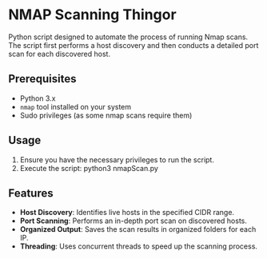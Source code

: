# NMAP Scanning Thingor

Python script designed to automate the process of running Nmap scans. The script first performs a host discovery and then conducts a detailed port scan for each discovered host.


## Prerequisites

- Python 3.x
- `nmap` tool installed on your system
- Sudo privileges (as some nmap scans require them)

## Usage

1. Ensure you have the necessary privileges to run the script.
2. Execute the script: python3 nmapScan.py

## Features

- **Host Discovery**: Identifies live hosts in the specified CIDR range.
- **Port Scanning**: Performs an in-depth port scan on discovered hosts.
- **Organized Output**: Saves the scan results in organized folders for each IP.
- **Threading**: Uses concurrent threads to speed up the scanning process.
